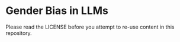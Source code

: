 # Gender Bias in LLMs

Please read the LICENSE before you attempt to re-use content in this repository.